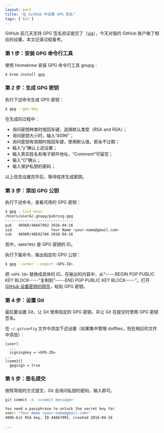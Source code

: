 ```yaml
---
layout: post
title: "在 GitHub 中设置 GPG 签名"
tags: ['Git']
---
```


GitHub 前几天支持 GPG 签名验证提交了（[via](https://github.com/blog/2144-gpg-signature-verification "GPG signature verification")），今天对我的 GitHub 账户做了相应的设置，本文记录过程备考。

### 第 1 步：安装 GPG 命令行工具

使用 Homebrew 安装 GPG 命令行工具 gnupg：

```sh
$ brew install gpg
```

### 第 2 步：生成 GPG 密钥

执行下述命令生成 GPG 密钥：

```sh
$ gpg --gen-key
```

在生成的过程中：

- 询问密钥种类时按回车键，选择默认类型（RSA and RSA）；
- 询问密钥大小时，输入“4096”；
- 询问密钥有效期时按回车键，使用默认值，即永不过期；
- 输入“y”确认上述设置；
- 输入真实姓名和电子邮件地址，“Comment”可留空；
- 输入“O”确认；
- 输入保护私钥的密码；

以上信息设置完毕后，等待程序生成密钥。

### 第 3 步：添加 GPG 公钥

执行下述命令，查看可用的 GPG 密钥：

```sh
$ gpg --list-keys
/Users/userA/.gnupg/pubring.gpg
-------------------------------
pub   4096R/4A667092 2016-04-16
uid                  Your Name <your-name@gmail.com>
sub   4096R/48E027A6 2016-04-16
```

其中，`4A667092` 是 GPG 密钥的 ID。

执行下属命令，输出指定的 GPG 公钥：

```sh
$ gpg --armor --export <GPG-ID>
```

把 `<GPG-ID>` 替换成具体的 ID。在输出的内容中，从“-----BEGIN PGP PUBLIC KEY BLOCK-----”复制到“-----END PGP PUBLIC KEY BLOCK-----”。打开 [GitHub 设置密钥的网页](https://github.com/settings/keys)，粘贴 GPG 密钥。

### 第 4 步：设置 Git

最后要设置 Git，让 Git 使用指定的 GPG 密钥，并让 Git 在提交时使用 GPG 密钥签名。

在 `~/.gitconfig` 文件中添加下述设置（如果集中管理 dotfiles，则在相应的文件中添加）：

```
[user]
  ...
  signingkey = <GPG-ID>
...
[commit]
  gpgsign = true
```

### 第 5 步：签名提交

按照常规的方式提交，Git 会询问私钥的密码，输入即可。

```sh
git commit -m '<commit message>'

You need a passphrase to unlock the secret key for
user: "Your Name <your-name@gmail.com>"
4096-bit RSA key, ID 4A667092, created 2016-04-16

...
```

